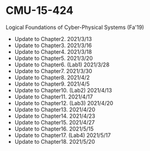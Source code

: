 # CMU-15-424
Logical Foundations of Cyber-Physical Systems (Fa'19)
+ Update to Chapter2.  2021/3/13
+ Update to Chapter3.  2021/3/16
+ Update to Chapter4.  2021/3/18
+ Update to Chapter5.  2021/3/20
+ Update to Chapter6. (Lab1)  2021/3/28
+ Update to Chapter7.  2021/3/30
+ Update to Chapter8.  2021/4/2
+ Update to Chapter9.  2021/4/5
+ Update to Chapter10. (Lab2)  2021/4/13
+ Update to Chapter11. 2021/4/17
+ Update to Chapter12. (Lab3) 2021/4/20
+ Update to Chapter13. 2021/4/20
+ Update to Chapter14. 2021/4/23
+ Update to Chapter15. 2021/4/27
+ Update to Chapter16. 2021/5/15
+ Update to Chapter17. (Lab4) 2021/5/17
+ Update to Chapter18. 2021/5/20